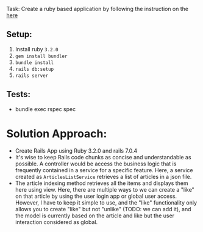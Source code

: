 Task: Create a ruby based application by following the instruction on the [here](https://tech.olioex.com/rails-coding-task)

## Setup:
1.  Install ruby `3.2.0`
2. `gem install bundler`
3. `bundle install`
4. `rails db:setup`
5. `rails server`

## Tests:
- bundle exec rspec spec

# Solution Approach:
 - Create Rails App using Ruby 3.2.0 and rails 7.0.4
 - It's wise to keep Rails code chunks as concise and understandable as possible. A controller would be access the   business logic that is frequently contained in a service for a specific feature. Here, a service created as `ArticlesListService` retrieves a list of articles in a json file.
 - The article indexing method retrieves all the items and displays them here using view. Here, there are multiple ways to we can create a "like" on that article by using the user login app or global user access. However, I have to keep it simple to use, and the "like" functionality only allows you to create "like" but not "unlike" (TODO: we can add it), and the model is currently based on the article and like but the user interaction considered as global.

